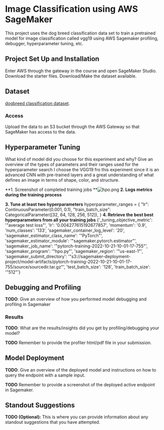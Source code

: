 # Image Classification using AWS SageMaker
This project uses the dog breed classification data set to train a pretrained model for image classification called vgg19 using AWS Sagemaker profiling, debugger, hyperparameter tuning, etc.

## Project Set Up and Installation
Enter AWS through the gateway in the course and open SageMaker Studio. 
Download the starter files.
Download/Make the dataset available. 

## Dataset
[dogbreed classification dataset](https://s3-us-west-1.amazonaws.com/udacity-aind/dog-project/dogImages.zip).


### Access
Upload the data to an S3 bucket through the AWS Gateway so that SageMaker has access to the data. 

## Hyperparameter Tuning
What kind of model did you choose for this experiment and why? Give an overview of the types of parameters and their ranges used for the hyperparameter search
I choose the VGG19 fro this experiment since it is an advanced CNN with pre-trained layers and a great understanding of what defines an image in terms of shape, color, and structure. 

**1. Screenshot of completed training jobs **![hpo.png](https://d-ehlicnlmgqny.studio.us-east-1.sagemaker.aws/jupyter/default/files/soothsayerworkflow/ref2/project/image_classification_project/CD0387-deep-learning-topics-within-computer-vision-nlp-project-starter/hpo.png?_xsrf=2%7Cf17ea0a5%7C59b349f0f19a4676c2f89ae3150c860f%7C1664774910)
**2. Logs metrics during the training process**

**3. Tune at least two hyperparameters**
hyperparameter_ranges = {
    "lr": ContinuousParameter(0.001, 0.1),
    "train_batch_size": CategoricalParameter([32, 64, 128, 256, 512]),
}
**4. Retrieve the best best hyperparameters from all your training jobs**
{'_tuning_objective_metric': '"average test loss"',
 'lr': '0.004277615192677857',
 'momentum': '0.9',
 'num_classes': '133',
 'sagemaker_container_log_level': '20',
 'sagemaker_estimator_class_name': '"PyTorch"',
 'sagemaker_estimator_module': '"sagemaker.pytorch.estimator"',
 'sagemaker_job_name': '"pytorch-training-2022-10-21-10-01-17-755"',
 'sagemaker_program': '"hpo.py"',
 'sagemaker_region': '"us-east-1"',
 'sagemaker_submit_directory': '"s3://sagemaker-deployment-project/model-artifacts/pytorch-training-2022-10-21-10-01-17-755/source/sourcedir.tar.gz"',
 'test_batch_size': '128',
 'train_batch_size': '"512"'}

## Debugging and Profiling
**TODO**: Give an overview of how you performed model debugging and profiling in Sagemaker

### Results
**TODO**: What are the results/insights did you get by profiling/debugging your model?

**TODO** Remember to provide the profiler html/pdf file in your submission.


## Model Deployment
**TODO**: Give an overview of the deployed model and instructions on how to query the endpoint with a sample input.

**TODO** Remember to provide a screenshot of the deployed active endpoint in Sagemaker.

## Standout Suggestions
**TODO (Optional):** This is where you can provide information about any standout suggestions that you have attempted.

